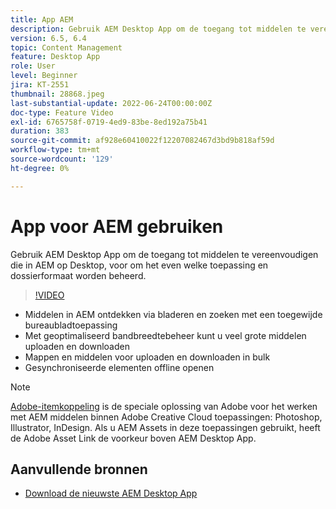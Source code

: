 ```yaml
---
title: App AEM
description: Gebruik AEM Desktop App om de toegang tot middelen te vereenvoudigen die in AEM op Desktop, voor om het even welke toepassing en dossierformaat worden beheerd.
version: 6.5, 6.4
topic: Content Management
feature: Desktop App
role: User
level: Beginner
jira: KT-2551
thumbnail: 28868.jpeg
last-substantial-update: 2022-06-24T00:00:00Z
doc-type: Feature Video
exl-id: 6765758f-0719-4ed9-83be-8ed192a75b41
duration: 383
source-git-commit: af928e60410022f12207082467d3bd9b818af59d
workflow-type: tm+mt
source-wordcount: '129'
ht-degree: 0%

---
```


# App voor AEM gebruiken

Gebruik AEM Desktop App om de toegang tot middelen te vereenvoudigen die in AEM op Desktop, voor om het even welke toepassing en dossierformaat worden beheerd.

>[!VIDEO](https://video.tv.adobe.com/v/28868?quality=12&learn=on)

+ Middelen in AEM ontdekken via bladeren en zoeken met een toegewijde bureaubladtoepassing
+ Met geoptimaliseerd bandbreedtebeheer kunt u veel grote middelen uploaden en downloaden
+ Mappen en middelen voor uploaden en downloaden in bulk
+ Gesynchroniseerde elementen offline openen

>[!NOTE]
>
> [Adobe-itemkoppeling](./adobe-asset-link.md) is de speciale oplossing van Adobe voor het werken met AEM middelen binnen Adobe Creative Cloud toepassingen: Photoshop, Illustrator, InDesign. Als u AEM Assets in deze toepassingen gebruikt, heeft de Adobe Asset Link de voorkeur boven AEM Desktop App.

## Aanvullende bronnen

+ [Download de nieuwste AEM Desktop App](https://experienceleague.adobe.com/docs/experience-manager-desktop-app/using/release-notes.html)
